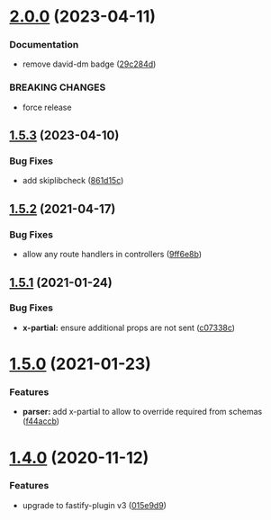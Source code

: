 # [2.0.0](https://github.com/touchifyapp/fastify-oapi/compare/v1.5.3...v2.0.0) (2023-04-11)


### Documentation

* remove david-dm badge ([29c284d](https://github.com/touchifyapp/fastify-oapi/commit/29c284df38a83afdd8e79b8407a10582e6c86a5e))


### BREAKING CHANGES

* force release

## [1.5.3](https://github.com/touchifyapp/fastify-oapi/compare/v1.5.2...v1.5.3) (2023-04-10)


### Bug Fixes

* add skiplibcheck ([861d15c](https://github.com/touchifyapp/fastify-oapi/commit/861d15ce0989d7f976711d20635a33f1472ee51c))

## [1.5.2](https://github.com/touchifyapp/fastify-oapi/compare/v1.5.1...v1.5.2) (2021-04-17)


### Bug Fixes

* allow any route handlers in controllers ([9ff6e8b](https://github.com/touchifyapp/fastify-oapi/commit/9ff6e8ba99fa98a365ae5b2ba135f83c934d2199))

## [1.5.1](https://github.com/touchifyapp/fastify-oapi/compare/v1.5.0...v1.5.1) (2021-01-24)


### Bug Fixes

* **x-partial:** ensure additional props are not sent ([c07338c](https://github.com/touchifyapp/fastify-oapi/commit/c07338cd43d36223e58f687023b1283ec7223369))

# [1.5.0](https://github.com/touchifyapp/fastify-oapi/compare/v1.4.0...v1.5.0) (2021-01-23)


### Features

* **parser:** add x-partial to allow to override required from schemas ([f44accb](https://github.com/touchifyapp/fastify-oapi/commit/f44accb98e6fdcf1ff26eecb7a098e550c625357))

# [1.4.0](https://github.com/touchifyapp/fastify-oapi/compare/v1.3.0...v1.4.0) (2020-11-12)


### Features

* upgrade to fastify-plugin v3 ([015e9d9](https://github.com/touchifyapp/fastify-oapi/commit/015e9d9004cc1dbf10d75e983548dc890f59e863))
